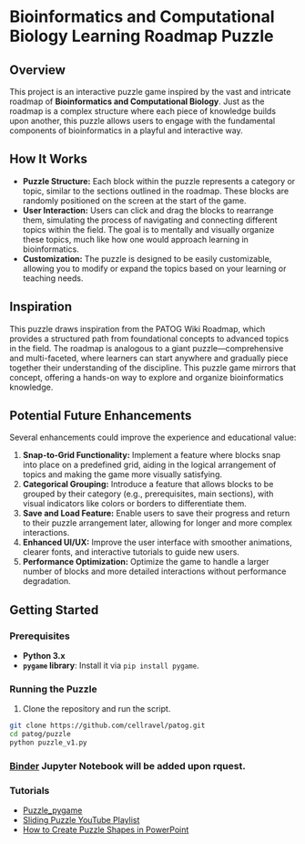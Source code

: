 # Bioinformatics and Computational Biology Learning Roadmap Puzzle

## Overview

This project is an interactive puzzle game inspired by the vast and intricate roadmap of **Bioinformatics and Computational Biology**. Just as the roadmap is a complex structure where each piece of knowledge builds upon another, this puzzle allows users to engage with the fundamental components of bioinformatics in a playful and interactive way.

## How It Works

- **Puzzle Structure:** Each block within the puzzle represents a category or topic, similar to the sections outlined in the roadmap. These blocks are randomly positioned on the screen at the start of the game.
- **User Interaction:** Users can click and drag the blocks to rearrange them, simulating the process of navigating and connecting different topics within the field. The goal is to mentally and visually organize these topics, much like how one would approach learning in bioinformatics.
- **Customization:** The puzzle is designed to be easily customizable, allowing you to modify or expand the topics based on your learning or teaching needs.

## Inspiration

This puzzle draws inspiration from the PATOG Wiki Roadmap, which provides a structured path from foundational concepts to advanced topics in the field. The roadmap is analogous to a giant puzzle—comprehensive and multi-faceted, where learners can start anywhere and gradually piece together their understanding of the discipline. This puzzle game mirrors that concept, offering a hands-on way to explore and organize bioinformatics knowledge.

## Potential Future Enhancements

Several enhancements could improve the experience and educational value:

1. **Snap-to-Grid Functionality:** Implement a feature where blocks snap into place on a predefined grid, aiding in the logical arrangement of topics and making the game more visually satisfying.
2. **Categorical Grouping:** Introduce a feature that allows blocks to be grouped by their category (e.g., prerequisites, main sections), with visual indicators like colors or borders to differentiate them.
3. **Save and Load Feature:** Enable users to save their progress and return to their puzzle arrangement later, allowing for longer and more complex interactions.
4. **Enhanced UI/UX:** Improve the user interface with smoother animations, clearer fonts, and interactive tutorials to guide new users.
5. **Performance Optimization:** Optimize the game to handle a larger number of blocks and more detailed interactions without performance degradation.

## Getting Started

### Prerequisites

- **Python 3.x**
- **`pygame` library**: Install it via `pip install pygame`.

### Running the Puzzle
1. Clone the repository and run the script.

```bash
git clone https://github.com/cellravel/patog.git
cd patog/puzzle
python puzzle_v1.py
```
### [Binder](https://mybinder.org/) Jupyter Notebook will be added upon rquest.

### Tutorials 
- [Puzzle_pygame](https://www.pygame.org/tags/puzzle) 
- [Sliding Puzzle YouTube Playlist](https://www.youtube.com/playlist?list=PLOcNsDskpOqpKhkN6tLId128o0vFWWauV)
- [How to Create Puzzle Shapes in PowerPoint](https://prezentio.com/how-to-create-puzzle-powerpoint/)
